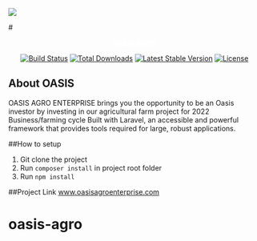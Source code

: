 <p><a href="https://oasisagroenterprise.com/"><img src="https://oasisagroenterprise.com/img/master/logo.png" /></a></p>

#<p align="center"><a style="color:white;" href="https://laravel.com" target="_blank">**OASIS AGRO**</a></p>

<p align="center">
<a href="https://travis-ci.org/laravel/framework"><img src="https://travis-ci.org/laravel/framework.svg" alt="Build Status"></a>
<a href="https://packagist.org/packages/laravel/framework"><img src="https://img.shields.io/packagist/dt/laravel/framework" alt="Total Downloads"></a>
<a href="https://packagist.org/packages/laravel/framework"><img src="https://img.shields.io/packagist/v/laravel/framework" alt="Latest Stable Version"></a>
<a href="https://packagist.org/packages/laravel/framework"><img src="https://img.shields.io/packagist/l/laravel/framework" alt="License"></a>
</p>

## About OASIS
OASIS AGRO ENTERPRISE brings you the opportunity to be an Oasis investor by investing in our agricultural farm project for 2022 Business/farming cycle
Built with Laravel, an accessible and powerful framework that provides tools required for large, robust applications.

##How to setup
1.  Git clone the project
2.  Run `composer install` in project root folder
3.  Run ` npm install `

##Project Link
<a href="https://oasisagroenterprise.com/"> www.oasisagroenterprise.com </a>
# oasis-agro
